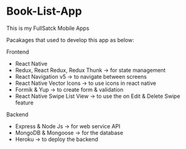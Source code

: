 # Book-List-App
This is my FullSatck Mobile Apps

Pacakages that used to develop this app as below:

Frontend
- React Native
- Redux, React Redux, Redux Thunk -> for state management
- React Navigation v5 -> to navigate between screens
- React Native Vector Icons -> to use icons in react native
- Formik & Yup -> to create form & validation
- React Native Swipe List View -> to use the on Edit & Delete Swipe feature

Backend
- Express & Node Js -> for web service API
- MongoDB & Mongoose -> for the database
- Heroku -> to deploy the backend

